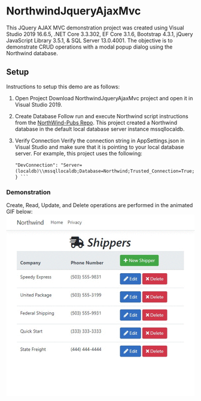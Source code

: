 # NorthwindJqueryAjaxMvc
This JQuery AJAX MVC demonstration project was created using Visual Studio 2019 16.6.5, .NET Core 3.3.302, EF Core 3.1.6, Bootstrap 4.3.1, jQuery JavaScript Library 3.5.1, & SQL Server 13.0.4001.  The objective is to demonstrate CRUD operations with a modal popup dialog using the Northwind database.

## Setup
Instructions to setup this demo are as follows:
1. Open Project
   Download NorthwindJqueryAjaxMvc project and open it in Visual Studio 2019.

2. Create Database
   Follow run and execute Northwind script instructions from the [NorthWind-Pubs Repo](https://github.com/Microsoft/sql-server-samples/tree/master/samples/databases/northwind-pubs).  This project created a Northwind database in the default local database server instance mssqllocaldb.

3. Verify Connection 
   Verify the connection string in AppSettings.json in Visual Studio and make sure that it is pointing to your local database server.  For example, this project uses the following: 

     ``` "ConnectionStrings": {
    "DevConnection": "Server=(localdb)\\mssqllocaldb;Database=Northwind;Trusted_Connection=True;MultipleActiveResultSets=true"
    } ```

### Demonstration
Create, Read, Update, and Delete operations are performed in the animated GIF below:
![Recordit GIF](https://github.com/rdw100/NorthwindJqueryAjaxMvc/blob/master/NorthwindJqueryAjaxMvc/wwwroot/img/KuFnlNRSM3.gif?raw=true?raw=true)
